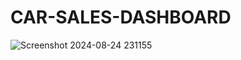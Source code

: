 # CAR-SALES-DASHBOARD
![Screenshot 2024-08-24 231155](https://github.com/user-attachments/assets/54e4478d-8e62-426e-9222-39714b432746)

